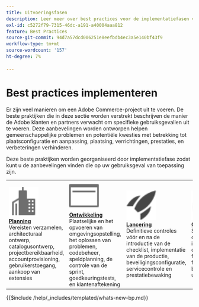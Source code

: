 ```yaml
---
title: Uitvoeringsfasen
description: Leer meer over best practices voor de implementatiefasen van projecten met Adobe Commerce.
exl-id: c5272f79-7315-46dc-a191-a40004aaa812
feature: Best Practices
source-git-commit: 94d7a57dcd006251e8eefbdb4ec3a5e140bf43f9
workflow-type: tm+mt
source-wordcount: '157'
ht-degree: 7%

---
```


# Best practices implementeren

Er zijn veel manieren om een Adobe Commerce-project uit te voeren. De beste praktijken die in deze sectie worden verstrekt beschrijven de manier de Adobe klanten en partners verwacht om specifieke gebruiksgevallen uit te voeren. Deze aanbevelingen worden ontworpen helpen gemeenschappelijke problemen en potentiële kwesties met betrekking tot plaatsconfiguratie en aanpassing, plaatsing, verrichtingen, prestaties, en verbeteringen verhinderen.

Deze beste praktijken worden georganiseerd door implementatiefase zodat kunt u de aanbevelingen vinden die op uw gebruiksgeval van toepassing zijn.

<table style="table-layout:fixed">
<tr>
  <td>
    <a href="planning/overview.md">
    <img alt="Planning" src="../../assets/icons/enterprise.svg" width="80" height="80"/>
    </a>
    <div>
    <a href="planning/overview.md"><strong> Planning </strong></a>
    </div>
    Vereisten verzamelen, architecturaal ontwerp, catalogusontwerp, projectbereikbaarheid, accountprovisioning, gebruikerstoegang, aankoop van extensies
    <br>
  </td>
  <td>
    <a href="development/overview.md">
      <img alt="Ontwikkeling" src="../../assets/icons/page-rule.svg" width="80" height="80">
    </a>
    <div>
    <a href="development/overview.md"><strong> Ontwikkeling </strong></a>
    </div>
    Plaatselijke en het opvoeren van omgevingsopstelling, het oplossen van problemen, codebeheer, speldplanning, de controle van de sprint, goedkeuringstests, en klantenaftekening
    <br>
  </td>
  <td>
    <a href="launch/overview.md">
      <img alt="Starten" src="../../assets/icons/launch.svg" width="80" height="80">
    </a>
    <div>
    <a href="launch/overview.md"><strong> Lancering </strong></a>
    </div>
    Definitieve controles vóór en na de introductie van de checklist, implementatie van de productie, beveiligingsconfiguratie, servicecontrole en prestatiebewaking  
    <br>
  </td>
  <td>
    <a href="maintenance/overview.md">
      <img alt="Onderhoud" src="../../assets/icons/gauge.svg" width="80" height="80">
    </a>
    <div>
    <a href="maintenance/overview.md"><strong> Onderhoud </strong></a>
    </div>
    Site-bewaking, catalogusbeheer, indexeren, configuratie, functieverbeteringen, foutopsporing, beheerde services, upgrades   
    <br>
  </td>
</tr>
</table>

{{$include /help/_includes/templated/whats-new-bp.md}}
